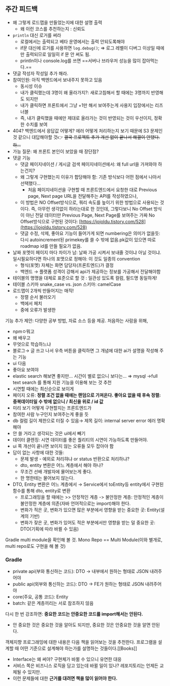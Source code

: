 ## 주간 피드백
- 왜 그렇게 로드맵을 만들었는지에 대한 설명 출력 
	- 왜 이런 코스를 추천하는지 : 신뢰도
- `println` 대신 로거를 써라
    - 로컬에서는 출력되고 베타 운영에서는 출력 안되도록해야
    - if문 대신에 로거를 사용하면 `log.debug()`; ⇒ 로그 레벨이 디버그 이상일 때에만 출력되므로 일일히 if 문 안 써도 됨.
    - println이나 console.log를 쓰면 ==서버나 브라우저 성능을 많이 잡아먹는다.==
- 댓글 작성자 작성일 추가 해라.
- 참여인원: 아직 백엔드에서 보내주지 못하고 있음
    - 동시성 이슈
    - 내가 클릭했는데 3명이 왜 올라가지?: 새로고침해서 할 때에는 3명까지 반영해도 되지만
    - 내가 클릭하면 프론트에서 그냥 +1만 해서 보여주는게 사용지 입장에서는 리즈너블
    - 즉, 내가 클릭했을 때에만 제대로 올라가는 것이 반영되는 것이 우선이지, 정확한 수치를 보여
- 404? 백엔드에서 응답값 어떻게? 에러 어떻게 처리하는지 보기 때문에 S3 문제인것 같으니 대답해야할 것👉 ~~결국 프로젝트 추가 개선 없이 끝나서 해결이 안됐다. 하...~~
- 가능 질문: 왜 프론트 본인이 보았을 때 장단점?
- 댓글 기능
	- 댓글 페이지네이션 / 게시글 검색 페이지네이션에서: 왜 full url을 가져와야 하는건지?
    - 왜 그렇게 구현했는지 이유가 합당해야 함: 기존 방식보다 어떤 점에서 나아서 선택했다…
	    - 처음 페이지네이션을 구현할 때 프론트엔드에서 요청한 대로 Previous page, Next page URL을 전달해주는 API를 작성하였으나,
	- 이 방법은 NO Offset방식으로, 쿼리 속도를 높이기 위한 방법으로 사용되는 것이다. 즉, 아무런 생각없이 하라는대로 한 것인데, 그렇다보니 No Offset 방식이 아닌 전달 데이터만 Previous Page, Next Page를 보여주는 가짜 No Offset방식으로 구현된 것이다: [https://jojoldu.tistory.com/528](https://jojoldu.tistory.com/528)
	- 댓글 수정, 삭제, 좋아요 기능이 들어가게 되면 numbering은 의미가 없을듯: 다시 autoincrement된 primekey를 쓸 수 밖에 없음.pk값이 있으면 따로 roadmap id를 만들 필요가 없음.
- 날짜 포멧이 페이지 마다 차이가 남: 날짜 가공 시켜서 보내줄 것이냐 아닐 것이냐. 일시필요하다면 하나의 포맷으로 정해야: 이 것도 일종의 convention    
    - 형식(포멧) 자체는 화면 담당자(프론트엔드)가 결정
    - 백엔드 → 플랫폼 성격이 강해서 api가 제공하는 정보를 가공해서 전달해야함
- 테이블의 명명을 대체로 표준으로 할 것 : 일관성 있도록 컬럼, 필드명 동일하게!
- 테이블 스키마 snake_case vs. json 스키마: camelCase
- 로드맵이 2개씩 만들어지는 매직!
    - 정렬 순서 불러오기
    - 백에서 페치
    - 중에 오류가 발생한

기능 추가 제안: 다양한 공부 방법, 자료 소스 등을 제공. 처음하는 사람을 위해, 
- npmㅇ뭐고
- 왜 배우고
- 무엇으로 학습하느냐
- 블로그→ 글 쓰고 나서 우측 버튼을 클릭하면 그 개념에 대한 ai가 설명을 작성해 주는 기능
- ui 다음    
- 좋아요 보여야
- elastic search 해보면 좋지만… 시간이 별로 없으니 보다는…
    ⇒ mysql ->full text search 를 통해 지원 기능을 이용해 보는 것 추천
- 시연할 때에는 최신순으로 보이게
- 페이지 오류: **정렬 조건 없을 때에는 랜덤으로 가져온다. 좋아요 없을 때 후속 정렬: 중복데이터일 수 밖에 없으니 / 최신을 위로 / id 값**
- 미리 보기 어떻게 구현할지는 프론트엔드가
- 참여한 사람 누구인지 보여주는게 좋을 듯
- db 컬럼 길이 제한으로 터질 수 있음→ 제목 길이: internal server error 에러 명확해야
- 안 쓸 거라고 생각되는 것은 ui에서 빼기
- 데이터 클렌징: 시연 데이터를 좋은 퀄리티의 시연이 가능하도록 만들어야.
- ui 쪽 개선이 끝나면 보이지 않는 오류들 모두 잡아야 함
- 답이 없는 사항에 대한 것들:
    - 문제 발생 - 예외로 처리햐냐 or status 반환으로 처리하냐?
    - dto, entity 변환은 어느 계층에서 해야 하나?
	- 무조건 선배 개발자에 물어보는게 좋다.
	- 한 명한테는 물어보지 않는다.
- DTO, Entity 변환은 어느 계층에서 → Service에서 toEntity등 entity에서 구현된 함수를 통해 dto, entity로 변환
	- 프로그래밍을 할 때에는 >> 안정적인 계층 -> 불안정한 계층: 안정적인 계층이 불안정한 계층에 의존(자바 언어적으로는 import)해야 한다.
	- 변화가 적은 곳, 변화가 있으면 많은 부분에서 영향을 받는 중요한 곳: Entity(설계의 기반)
	- 변화가 잦은 곳, 변화가 있어도 적은 부분에서만 영향을 받는 덜 중요한 곳: DTO(기획에 따라 바뀔 수 있음)

Gradle multi module을 확인해 볼 것. Mono Repo == Multi Module(이와 별개로, multi repo로도 구현을 해 볼 것)
### Gradle
- private api(부와 통신하는 코드): DTO → 내부에서 원하는 형태로 JSON 내려주어야
- public api(외부와 통신하는 코드): DTO → FE가 원하는 형태로 JSON 내려주어야
- core(주요, 공통 코드): Entity
- batch: 같은 계층끼리는 서로 참조하지 않음

다시 한 번 강조하면: **중요한 코드는 안중요한 코드를 import해서는 안된다.**
- 안 중요한 것은 중요한 것을 알아도 되지만, 중요한 것은 안중요한 것을 알면 안된다.

객체지향 프로그래밍에 대한 내용은 다음 책을 읽어보는 것을 추천한다. 프로그램을 설계할 때 어떤 기준으로 설계해야 하는가를 설명하는 것들이다.[[Books]]

- Interface는 왜 써야? 구현체가 바뀔 수 있으니 유연한 대응
- 서비스 쪽은 비즈니스 로직을 담고 있는데 바뀔 일이 있나? 레포지토리는 언제든 교체될 수 있지만.
- 이런 문제들에 대한 **근거를 대려면 책을 많이 읽어야 한다.**
